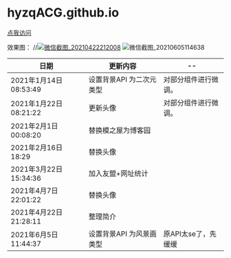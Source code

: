 # hyzqACG.github.io

[点我访问](https://hyzqacg.github.io/)


效果图：
//[![微信截图_20210422212008](https://user-images.githubusercontent.com/70384877/115721484-a9023d80-a3b0-11eb-9001-accede22777b.png)](https://hyzqacg.github.io/)
![微信截图_20210605114638](https://user-images.githubusercontent.com/70384877/120879114-bdfaff00-c5f3-11eb-8ade-6831582ab135.png)



日期 | 更新内容 | --
--|--|--|
2021年1月14日08:53:49 |  设置背景API 为二次元类型  |  对部分组件进行微调。
2021年1月22日08:21:22 | 更新头像 | 对部分组件进行微调。
2021年2月1日00:08:20 | 替换模之屋为博客园  | 
2021年2月16日18:29 | 替换头像  | 
2021年3月22日15:34:36 | 加入友盟+网址统计  | 
2021年4月7日22:01:22 | 替换头像  |
2021年4月22日21:28:11 | 整理简介 |  
2021年6月5日11:44:37 | 设置背景API 为风景画 类型 | 原API太se了，先缓缓



